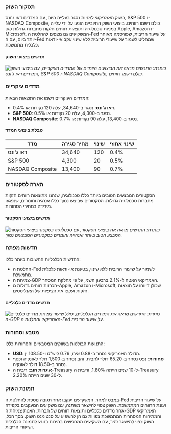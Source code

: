 ### **תסקור השוק**
השוק האמריקאי למניות נסגר בעלייה היום, עם המדדים דאו ג'ונס, S&P 500 ו-NASDAQ Composite, כולם רשמו רווחים. ביצועי השוק החיוביים הונעו על ידי עלייה במניות טכנולוגיה ותוצאות רווחים חזקות מחברות גדולות כגון Apple, Amazon ו-Microsoft. המשקיעים גם מצפים להחלטת ה-Fed על שיעור הריבית, שפורסמה מאוחר יותר ביום, עם ה-Fed שמחליט לשמור על שיעורי הריבית ללא שינוי עקב אי-ודאות כלכלית מתמשכת.
#### תרשים ביצועי השוק
![ביצועי השוק](https://via.placeholder.com/800x400?text=ביצועי+השוק)
*כותרת: התרשים מראה את הביצועים היומיים של המדדים העיקריים, עם המדדים דאו ג'ונס, S&P 500 ו-NASDAQ Composite, כולם רשמו רווחים.*

### **מדדים עיקריים**
המדדים העיקריים רשמו את התוצאות הבאות:
- **דאו ג'ונס**: נסגר ב-34,640, עלה 120 נקודות או 0.4%.
- **S&P 500**: נסגר ב-4,300, עלה 20 נקודות או 0.5%.
- **NASDAQ Composite**: נסגר ב-13,400, עלה 90 נקודות או 0.7%.
#### טבלת ביצועי המדד
| מדד | מחיר סגירה | שינוי | שינוי אחוזי |
| --- | --- | --- | --- |
| דאו ג'ונס | 34,640 | 120 | 0.4% |
| S&P 500 | 4,300 | 20 | 0.5% |
| NASDAQ Composite | 13,400 | 90 | 0.7% |

### **הארה לסקטורים**
הסקטורים המבצעים הטובים ביותר כללו טכנולוגיה, שנהנו מתוצאות רווחים חזקות מחברות טכנולוגיה גדולות. הסקטורים שביצעו נמוך כללו אנרגיה וחומרים, שנפגעו מירידה במחירי הסחורות.
#### תרשים ביצועי הסקטור
![ביצועי הסקטור](https://via.placeholder.com/800x400?text=ביצועי+הסקטור)
*כותרת: התרשים מראה את ביצועי הסקטור, עם טכנולוגיה כסקטור המבצע הטוב ביותר ואנרגיה וחומרים כסקטורים המבצעים נמוך.*

### **חדשות מפתח**
החדשות הכלכליות החשובות ביותר כללו:
- החלטת ה-Fed לשמור על שיעורי הריבית ללא שינוי, בטענת אי-ודאות כלכלית מתמשכת.
- צמיחת ה-GDP האמריקאי האטה ל-2.1% ברבעון השני, על פי מחלקת המסחר.
- הכרזות רווחים גדולות מ-Apple, Amazon ו-Microsoft, שכולן דיווחו על תוצאות חזקות ועקפו את הציפיות של האנליסטים.
#### תרשים מדדים כלכליים
![מדדים כלכליים](https://via.placeholder.com/800x400?text=מדדים+כלכליים)
*כותרת: התרשים מראה את המדדים הכלכליים, כולל שיעור צמיחת ה-GDP האמריקאי והחלטת ה-Fed על שיעור הריבית.*

### **מטבע וסחורות**
התנועות הבולטות בשווקים המטבעיים והסחורות כללו:
- **USD**: הדולר האמריקאי נסחר ב-0.88 אירו, 0.76 ליש"ט ו-108.50 ין.
- **סחורות**: נפט נסחר ב-65.20 דולר לחבית, זהב נסחר ב-1,500 דולר לאונקיה וכסף נסחר ב-18.50 דולר לאונקיה.
- **איגרות חוב**: ריבית ה-Treasury ל-10 שנים הייתה 1.80%, וריבית ה-Treasury ל-30 שנים הייתה 2.20%.

### **תמונת השוק**
במבט למחר, המשקיעים יעקבו אחר תגובה נוספת להחלטת ה-Fed על שיעור הריבית ועונת הרווחים המתמשכת. השוק צפוי להישאר משתנה, עם משקיעים המעקבים בקפידה אחר מדדים כלכליים ותוצאות רווחים של חברות. האטת צמיחת ה-GDP האמריקאי והמתיחות המסחרית המתמשכת צפויות גם הן להשפיע על סנטימנט השוק. בסך הכל, השוק צפוי להישאר זהיר, עם משקיעים המחפשים בהירות בנוגע לתמונה הכלכלית ושיעורי הריבית.